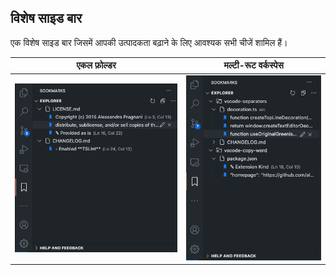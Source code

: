## विशेष साइड बार

एक विशेष साइड बार जिसमें आपकी उत्पादकता बढ़ाने के लिए आवश्यक सभी चीजें शामिल हैं।

| एकल फ़ोल्डर | मल्टी-रूट वर्कस्पेस |
|-------------|---------------------|
| ![साइड बार](../images/printscreen-activity-bar.png) | ![साइड बार](../images/printscreen-activity-bar-multi-root.png) |
